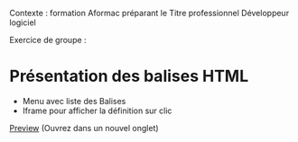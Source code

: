 Contexte : formation Aformac préparant le Titre professionnel Développeur logiciel

Exercice de groupe :

# Présentation des balises HTML

- Menu avec liste des Balises
- Iframe pour afficher la définition sur clic

[Preview](https://cdn.rawgit.com/caroline-dca/Exo_groupe_3janvier/754dd180/index.html) (Ouvrez dans un nouvel onglet)
